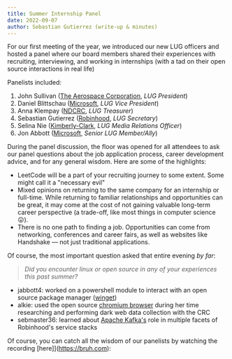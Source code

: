 ```yaml
---
title: Summer Internship Panel
date: 2022-09-07
author: Sebastian Gutierrez (write-up & minutes)
---
```


For our first meeting of the year, we introduced our new LUG officers and hosted a panel where our board members shared their experiences with recruiting, interviewing, and working in internships (with a tad on their open source interactions in real life)

Panelists included:

1. John Sullivan ([The Aerospace Corporation], *LUG President*)
2. Daniel Blittschau ([Microsoft], *LUG Vice President*)
3. Anna Klempay ([NDCRC], *LUG Treasurer*)
4. Sebastian Gutierrez ([Robinhood], *LUG Secretary*)
5. Selina Nie ([Kimberly-Clark], *LUG Media Relations Officer*)
6. Jon Abbott ([Microsoft], *Senior LUG Member/Ally*)

During the panel discussion, the floor was opened for all attendees to ask our panel questions about the job application process, career development advice, and for any general wisdom.  Here are some of the highlights:

- LeetCode will be a part of your recruiting journey to some extent. Some might call it a "necessary evil" 
- Mixed opinions on returning to the same company for an internship or full-time. While returning to familiar relationships and opportunities can be great, it may come at the cost of not gaining valuable long-term career perspective (a trade-off, like most things in computer science 😛).
- There is no one path to finding a job. Opportunities can come from networking, conferences and career fairs, as well as websites like Handshake — not just traditional applications.

Of course, the most important question asked that entire evening *by far*:
> _Did you encounter linux or open source in any of your experiences this past summer?_

- jabbott4: worked on a powershell module to interact with an open source package manager ([winget](https://learn.microsoft.com/en-us/windows/package-manager/winget/))
- alkie: used the open source [chromium browser](https://www.chromium.org/Home/) during her time researching and performing dark web data collection with the CRC
- sebmaster36: learned about [Apache Kafka's](https://kafka.apache.org/) role in multiple facets of Robinhood's service stacks

  
Of course, you can catch all the wisdom of our panelists by watching the recording [here]](https://bruh.com):

[//]: # "TODO: embed/link recording"

<div style="text-align: center">
<iframe width="560" height="315" src="" title="" frameborder="0" allow="accelerometer; autoplay; clipboard-write; encrypted-media; gyroscope; picture-in-picture" allowfullscreen></iframe>
</div>

[The Aerospace Corporation]: https://aerospace.org/
[Microsoft]: https://microsoft.com
[Robinhood]: https://robinhood.com/us/en/
[NDCRC]: https://crc.nd.edu/
[Kimberly-Clark]: https://www.kimberly-clark.com/en-us/